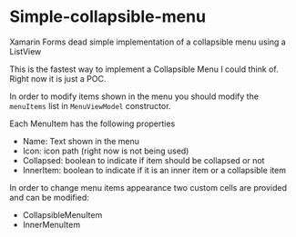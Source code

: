 # Simple-collapsible-menu
Xamarin Forms dead simple implementation of a collapsible menu using a ListView

This is the fastest way to implement a Collapsible Menu I could think of. Right now it is just a POC.

In order to modify items shown in the menu you should modify the ``menuItems`` list in ``MenuViewModel`` constructor.

Each MenuItem has the following properties

 - Name: Text shown in the menu
 - Icon: icon path (right now is not being used)
 - Collapsed: boolean to indicate if item should be collapsed or not
 - InnerItem: boolean to indicate if it is an inner item or a collapsible item 

In order to change menu items appearance two custom cells are provided and can be modified:

 - CollapsibleMenuItem
 - InnerMenuItem
 
 

